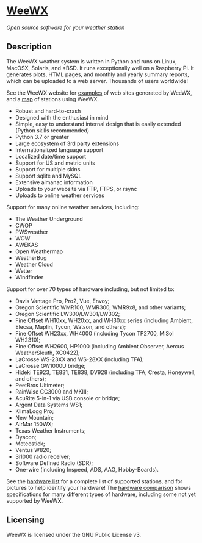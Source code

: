 # [WeeWX](http://www.weewx.com)
*Open source software for your weather station*

## Description

The WeeWX weather system is written in Python and runs on Linux, MacOSX,
Solaris, and *BSD.  It runs exceptionally well on a Raspberry Pi.  It generates
plots, HTML pages, and monthly and yearly summary reports, which can be
uploaded to a web server. Thousands of users worldwide!

See the WeeWX website for [examples](http://weewx.com/showcase.html) of web
sites generated by WeeWX, and a [map](http://weewx.com/stations.html) of
stations using WeeWX.

* Robust and hard-to-crash
* Designed with the enthusiast in mind
* Simple, easy to understand internal design that is easily extended (Python skills recommended)
* Python 3.7 or greater
* Large ecosystem of 3rd party extensions
* Internationalized language support
* Localized date/time support
* Support for US and metric units
* Support for multiple skins
* Support sqlite and MySQL
* Extensive almanac information
* Uploads to your website via FTP, FTPS, or rsync
* Uploads to online weather services

Support for many online weather services, including:

* The Weather Underground
* CWOP
* PWSweather
* WOW
* AWEKAS
* Open Weathermap
* WeatherBug
* Weather Cloud
* Wetter
* Windfinder

Support for over 70 types of hardware including, but not limited to:

* Davis Vantage Pro, Pro2, Vue, Envoy;
* Oregon Scientific WMR100, WMR300, WMR9x8, and other variants;
* Oregon Scientific LW300/LW301/LW302;
* Fine Offset WH10xx, WH20xx, and WH30xx series (including Ambient, Elecsa, Maplin, Tycon, Watson, and others);
* Fine Offset WH23xx, WH4000 (including Tycon TP2700, MiSol WH2310);
* Fine Offset WH2600, HP1000 (including Ambient Observer, Aercus WeatherSleuth, XC0422);
* LaCrosse WS-23XX and WS-28XX (including TFA);
* LaCrosse GW1000U bridge;
* Hideki TE923, TE831, TE838, DV928 (including TFA, Cresta, Honeywell, and others);
* PeetBros Ultimeter;
* RainWise CC3000 and MKIII;
* AcuRite 5-in-1 via USB console or bridge;
* Argent Data Systems WS1;
* KlimaLogg Pro;
* New Mountain;
* AirMar 150WX;
* Texas Weather Instruments;
* Dyacon;
* Meteostick;
* Ventus W820;
* Si1000 radio receiver;
* Software Defined Radio (SDR);
* One-wire (including Inspeed, ADS, AAG, Hobby-Boards).

See the [hardware list](http://www.weewx.com/hardware.html) for a complete list
of supported stations, and for pictures to help identify your hardware!  The
[hardware comparison](http://www.weewx.com/hwcmp.html) shows specifications for
many different types of hardware, including some not yet supported by WeeWX.


## Licensing

WeeWX is licensed under the GNU Public License v3.